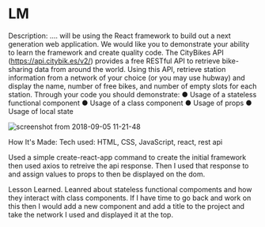 # LM
Description:
.... will be using the React framework to build out a next generation web application. We
would like you to demonstrate your ability to learn the framework and create quality code.
The CityBikes API (https://api.citybik.es/v2/) provides a free RESTful API to retrieve bike-sharing data
from around the world. Using this API, retrieve station information from a network of your choice (or you
may use hubway) and display the name, number of free bikes, and number of empty slots for each
station.
Through your code you should demonstrate:
● Usage of a stateless functional component
● Usage of a class component
● Usage of props
● Usage of local state

![screenshot from 2018-09-05 11-21-48](https://user-images.githubusercontent.com/36242561/45105274-e29fb080-b101-11e8-8df5-e38ad906c389.png)

How It's Made:
Tech used: HTML, CSS, JavaScript, react, rest api

Used a simple create-react-app command to create the initial framework then used axios to retreive the api response. Then I used that response to and assign values to props to then be displayed on the dom.

Lesson Learned.
Leanred about stateless functional compoments and how they interact with class components. If I have time to go back and work on this then I would add a new component and add a title to the project and take the network I used and displayed it at the top.

